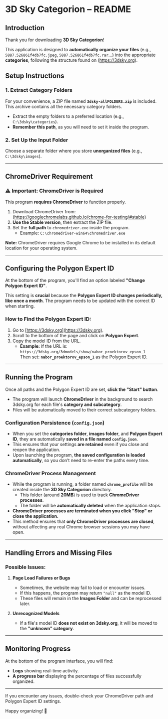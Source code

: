 # 3D Sky Categorion – README  

## Introduction  
Thank you for downloading **3D Sky Categorion**!  

This application is designed to **automatically organize your files** (e.g., `5887.526861f4db7fc.jpeg`, `5887.526861f4db7fc.rar`...) into the appropriate **categories**, following the structure found on (https://3dsky.org).  

## Setup Instructions  

### 1. Extract Category Folders  
For your convenience, a ZIP file named **`3dsky-allFOLDERS.zip`** is included. This archive contains all the necessary category folders.  

- Extract the empty folders to a preferred location (e.g., `C:\3dsky\categories`).  
- **Remember this path**, as you will need to set it inside the program.  

### 2. Set Up the Input Folder  
Choose a separate folder where you store **unorganized files** (e.g., `C:\3dsky\images`).  

---

## ChromeDriver Requirement  

### ⚠️ Important: ChromeDriver is Required  
This program **requires ChromeDriver** to function properly.  

1. Download ChromeDriver from:  
   (https://googlechromelabs.github.io/chrome-for-testing/#stable)  
2. **Use the Stable version**, then extract the ZIP file.  
3. Set the **full path** to `chromedriver.exe` inside the program.  
   - Example: `C:\chromedriver-win64\chromedriver.exe`  

**Note:** ChromeDriver requires Google Chrome to be installed in its default location for your operating system.  

---

## Configuring the Polygon Expert ID  

At the bottom of the program, you'll find an option labeled **"Change Polygon Expert ID"**.  

This setting is **crucial** because the **Polygon Expert ID changes periodically, like once a month**. The program needs to be updated with the correct ID when starting.  

### How to Find the Polygon Expert ID:  
1. Go to [https://3dsky.org](https://3dsky.org).  
2. Scroll to the bottom of the page and click on **Polygon Expert**.  
3. Copy the model ID from the URL.  
   - **Example:** If the URL is:  
     `https://3dsky.org/3dmodels/show/nabor_proektorov_epson_1`  
     Then set: **`nabor_proektorov_epson_1`** as the Polygon Expert ID.  

---

## Running the Program  

Once all paths and the Polygon Expert ID are set, **click the "Start" button**.  

- The program will launch **ChromeDriver** in the background to search 3dsky.org for each file's **category and subcategory**.  
- Files will be automatically moved to their correct subcategory folders.  

### Configuration Persistence (`config.json`)  

- When you set the **categories folder**, **images folder**, and **Polygon Expert ID**, they are automatically **saved in a file named `config.json`**.  
- This ensures that your settings **are retained** even if you close and reopen the application.  
- Upon launching the program, **the saved configuration is loaded automatically**, so you don’t need to re-enter the paths every time.  

### ChromeDriver Process Management  

- While the program is running, a folder named **`chrome_profile`** will be created inside the **3D Sky Categorion** directory.  
  - This folder (around **20MB**) is used to track **ChromeDriver processes**.  
  - The folder will be **automatically deleted** when the application stops.  
- **ChromeDriver processes are terminated when you click "Stop" or close the application.**  
- This method ensures that **only ChromeDriver processes are closed**, without affecting any real Chrome browser sessions you may have open.  

---

## Handling Errors and Missing Files  

### Possible Issues:  
1. **Page Load Failures or Bugs**  
   - Sometimes, the website may fail to load or encounter issues.  
   - If this happens, the program may return `"null"` as the model ID.  
   - These files will remain in the **Images Folder** and can be reprocessed later.  

2. **Unrecognized Models**  
   - If a file's model ID **does not exist on 3dsky.org**, it will be moved to the **"unknown" category**.  

---

## Monitoring Progress  

At the bottom of the program interface, you will find:  
- **Logs** showing real-time activity.  
- **A progress bar** displaying the percentage of files successfully organized.  

---

If you encounter any issues, double-check your ChromeDriver path and Polygon Expert ID settings.  

Happy organizing! 🚀  



